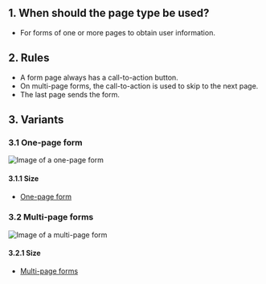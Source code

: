 ## 1. When should the page type be used? 
*   For forms of one or more pages to obtain user information.

## 2. Rules 
*   A form page always has a call-to-action button. 
*   On multi-page forms, the call-to-action is used to skip to the next page. 
*   The last page sends the form.

## 3. Variants 
### 3.1 One-page form 
![Image of a one-page form](https://raw.githubusercontent.com/sbb-design-systems/sbb-design-system/master/mobile/page-types/form/images/MS03_einseitig.png 'class: image')

#### 3.1.1 Size
*   [One-page form](https://sbb.invisionapp.com/d/main#/console/14051805/323023909/inspect)

### 3.2 Multi-page forms
![Image of a multi-page form](https://raw.githubusercontent.com/sbb-design-systems/sbb-design-system/master/mobile/page-types/form/images/MS03_mehrseitig.png 'class: image')

#### 3.2.1 Size
*   [Multi-page forms](https://sbb.invisionapp.com/d/main#/console/14051805/323023910/inspect)